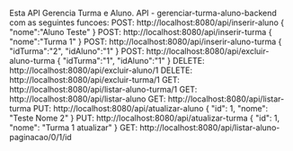 Esta API Gerencia Turma e Aluno.
API - gerenciar-turma-aluno-backend com as seguintes funcoes:
POST: http://localhost:8080/api/inserir-aluno
{
    "nome":"Aluno Teste"
}
POST: http://localhost:8080/api/inserir-turma
{
    "nome":"Turma 1"
}
POST: http://localhost:8080/api/inserir-aluno-turma
{
    "idTurma":"2",
    "idAluno":"1"
}
POST: http://localhost:8080/api/excluir-aluno-turma
{
    "idTurma":"1",
    "idAluno":"1"
}
DELETE: http://localhost:8080/api/excluir-aluno/1
DELETE: http://localhost:8080/api/excluir-turma/1
GET: http://localhost:8080/api/listar-aluno-turma/1
GET: http://localhost:8080/api/listar-aluno
GET: http://localhost:8080/api/listar-turma
PUT: http://localhost:8080/api/atualizar-aluno
{
    "id": 1,
    "nome": "Teste Nome 2"
}
PUT: http://localhost:8080/api/atualizar-turma
{
    "id": 1,
    "nome": "Turma 1 atualizar"
}
GET: http://localhost:8080/api/listar-aluno-paginacao/0/1/id